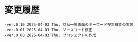 # 変更履歴

	-ver.0.10 2025-04-03 Thu. 商品一覧画面のキーワード検索機能の実装
	-ver.0.01 2025-04-03 Thu. ソースコード修正
	-ver.0.00 2025-04-03 Thu. プロジェクトの作成
